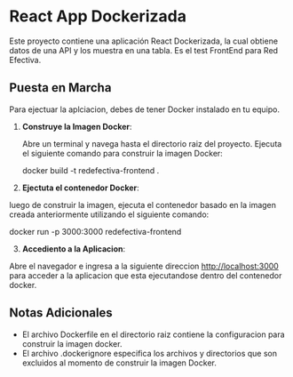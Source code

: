 # React App Dockerizada

Este proyecto contiene una aplicación React Dockerizada, la cual obtiene datos de una API y los muestra en una tabla. Es el test FrontEnd para Red Efectiva.

## Puesta en Marcha

Para ejectuar la aplciacion, debes de tener Docker instalado en tu equipo.

1. **Construye la Imagen Docker**:

   Abre un terminal y navega hasta el directorio raiz del proyecto. Ejecuta el siguiente comando para construir la imagen Docker:

   docker build -t redefectiva-frontend .


2. **Ejectuta el contenedor Docker**:

luego de construir la imagen,  ejecuta el contenedor basado en la imagen creada anteriormente utilizando el siguiente comando:

docker run -p 3000:3000 redefectiva-frontend


3. **Accediento a la Aplicacion**:

Abre el navegador e ingresa a la siguiente direccion [http://localhost:3000](http://localhost:3000) para acceder a la aplicacion que esta ejecutandose dentro del contenedor docker.

## Notas Adicionales

- El archivo Dockerfile en el directorio raiz contiene la configuracion para construir la imagen docker.
- El archivo .dockerignore especifica los archivos y directorios que son excluidos al momento de construir la imagen Docker.


